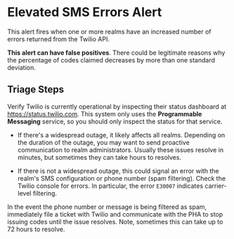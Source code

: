 # Elevated SMS Errors Alert

This alert fires when one or more realms have an increased number of errors returned from the Twilio API.

**This alert can have false positives**. There could be legitimate reasons why
the percentage of codes claimed decreases by more than one standard deviation.


## Triage Steps

Verify Twilio is currently operational by inspecting their status dashboard at
https://status.twilio.com. This system only uses the **Programmable Messaging**
service, so you should only inspect the status for that service.

-   If there's a widespread outage, it likely affects all realms. Depending on
    the duration of the outage, you may want to send proactive communication to
    realm administrators. Usually these issues resolve in minutes, but sometimes
    they can take hours to resolves.

-   If there is not a widespread outage, this could signal an error with the
    realm's SMS configuration or phone number (spam filtering). Check the Twilio
    console for errors. In particular, the error `E30007` indicates
    carrier-level filtering.

In the event the phone number or message is being filtered as spam, immediately
file a ticket with Twilio and communicate with the PHA to stop issuing codes
until the issue resolves. Note, sometimes this can take up to 72 hours to
resolve.
